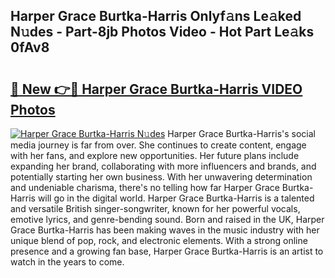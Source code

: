 ## Harper Grace Burtka-Harris Onlyf𝚊ns Le𝚊ked N𝚞des - Part-8jb Photos Video - Hot Part Le𝚊ks 0fAv8

# <h2><a href="http://ac14235.deff.icu/?id=Harper+Grace+Burtka-Harris">🔗 New 👉🔴 Harper Grace Burtka-Harris VIDEO Photos</a></h2>

[![Harper Grace Burtka-Harris N𝚞des](https://i.imgur.com/rIISA9y.gif)](http://ac14235.deff.icu/?id=Harper+Grace+Burtka-Harris)
Harper Grace Burtka-Harris's social media journey is far from over. She continues to create content, engage with her fans, and explore new opportunities. Her future plans include expanding her brand, collaborating with more influencers and brands, and potentially starting her own business. With her unwavering determination and undeniable charisma, there's no telling how far Harper Grace Burtka-Harris will go in the digital world. Harper Grace Burtka-Harris is a talented and versatile British singer-songwriter, known for her powerful vocals, emotive lyrics, and genre-bending sound. Born and raised in the UK, Harper Grace Burtka-Harris has been making waves in the music industry with her unique blend of pop, rock, and electronic elements. With a strong online presence and a growing fan base, Harper Grace Burtka-Harris is an artist to watch in the years to come.
